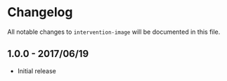 # Changelog

All notable changes to `intervention-image` will be documented in this file.

## 1.0.0 - 2017/06/19

- Initial release
